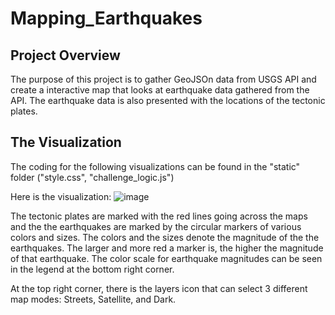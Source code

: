 # Mapping_Earthquakes
## Project Overview
The purpose of this project is to gather GeoJSOn data from USGS API and create a interactive map that looks at earthquake data gathered from the API. The earthquake data is also presented with the locations of the tectonic plates.

## The Visualization
The coding for the following visualizations can be found in the "static" folder ("style.css", "challenge_logic.js")

Here is the visualization:
![image](https://user-images.githubusercontent.com/72320203/153318988-cc5e6112-cf73-4d24-b934-44e84f94b24a.png)

The tectonic plates are marked with the red lines going across the maps and the the earthquakes are marked by the circular markers of various colors and sizes. The colors and the sizes denote the magnitude of the the earthquakes. The larger and more red a marker is, the higher the magnitude of that earthquake. The color scale for earthquake magnitudes can be seen in the legend at the bottom right corner.

At the top right corner, there is the layers icon that can select 3 different map modes: Streets, Satellite, and Dark.


